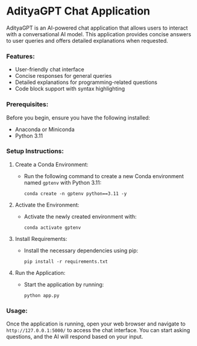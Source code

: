 
# **AdityaGPT Chat Application**

AdityaGPT is an AI-powered chat application that allows users to interact with a conversational AI model. This application provides concise answers to user queries and offers detailed explanations when requested.

### **Features:**

- User-friendly chat interface
- Concise responses for general queries
- Detailed explanations for programming-related questions
- Code block support with syntax highlighting

### **Prerequisites:**

Before you begin, ensure you have the following installed:

- Anaconda or Miniconda
- Python 3.11

### **Setup Instructions:**

1. Create a Conda Environment:
   - Run the following command to create a new Conda environment named `gptenv` with Python 3.11:
     ```
     conda create -n gptenv python==3.11 -y
     ```

2. Activate the Environment:
   - Activate the newly created environment with:
     ```
     conda activate gptenv
     ```

3. Install Requirements:
   - Install the necessary dependencies using pip:
     ```
     pip install -r requirements.txt
     ```

4. Run the Application:
   - Start the application by running:
     ```
     python app.py
     ```

### **Usage:**

Once the application is running, open your web browser and navigate to `http://127.0.0.1:5000/` to access the chat interface. You can start asking questions, and the AI will respond based on your input.